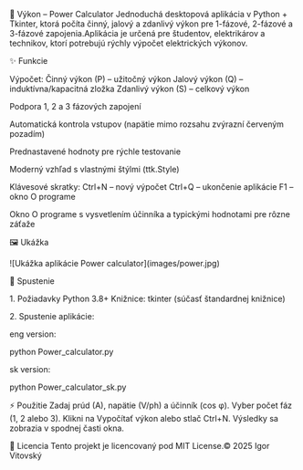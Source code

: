 📘 Výkon – Power Calculator
Jednoduchá desktopová aplikácia v Python + Tkinter, ktorá počíta činný, jalový a zdanlivý výkon pre 1-fázové, 2-fázové a 3-fázové zapojenia.Aplikácia je určená pre študentov, elektrikárov a technikov, ktorí potrebujú rýchly výpočet elektrických výkonov.



✨ Funkcie

Výpočet:
Činný výkon (P) – užitočný výkon
Jalový výkon (Q) – induktívna/kapacitná zložka
Zdanlivý výkon (S) – celkový výkon

Podpora 1, 2 a 3 fázových zapojení

Automatická kontrola vstupov (napätie mimo rozsahu zvýrazní červeným pozadím)

Prednastavené hodnoty pre rýchle testovanie

Moderný vzhľad s vlastnými štýlmi (ttk.Style)

Klávesové skratky:
Ctrl+N – nový výpočet
Ctrl+Q – ukončenie aplikácie
F1 – okno O programe

Okno O programe s vysvetlením účinníka a typickými hodnotami pre rôzne záťaže



🖼️ Ukážka

!\[Ukážka aplikácie Power calculator](images/power.jpg)



🚀 Spustenie

1\. Požiadavky
Python 3.8+
Knižnice: tkinter (súčasť štandardnej knižnice)

2\. Spustenie aplikácie:

eng version:

python Power\_calculator.py



sk version:

python Power\_calculator\_sk.py



⚡ Použitie
Zadaj prúd (A), napätie (V/ph) a účinník (cos φ).
Vyber počet fáz (1, 2 alebo 3).
Klikni na Vypočítať výkon alebo stlač Ctrl+N.
Výsledky sa zobrazia v spodnej časti okna.



📄 Licencia
Tento projekt je licencovaný pod MIT License.© 2025 Igor Vitovský


